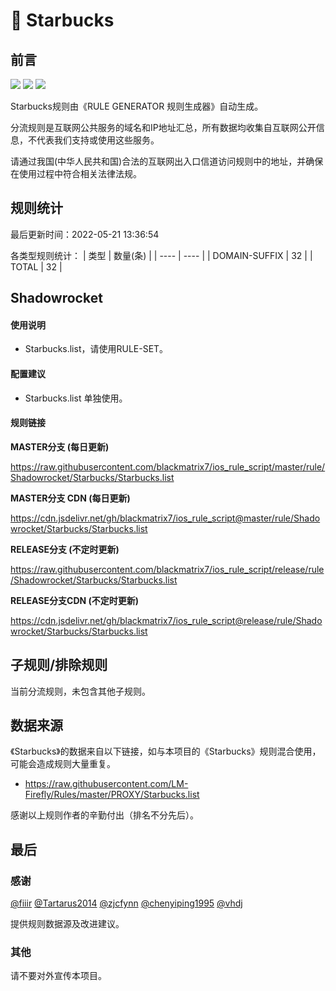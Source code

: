 # 🧸 Starbucks

## 前言

![](https://shields.io/badge/-移除重复规则-ff69b4) ![](https://shields.io/badge/-DOMAIN与DOMAIN--SUFFIX合并-green) ![](https://shields.io/badge/-IP--CIDR(6)合并-blueviolet) 

Starbucks规则由《RULE GENERATOR 规则生成器》自动生成。

分流规则是互联网公共服务的域名和IP地址汇总，所有数据均收集自互联网公开信息，不代表我们支持或使用这些服务。

请通过我国(中华人民共和国)合法的互联网出入口信道访问规则中的地址，并确保在使用过程中符合相关法律法规。

## 规则统计

最后更新时间：2022-05-21 13:36:54

各类型规则统计：
| 类型 | 数量(条)  | 
| ---- | ----  |
| DOMAIN-SUFFIX | 32  | 
| TOTAL | 32  | 


## Shadowrocket 

#### 使用说明
- Starbucks.list，请使用RULE-SET。

#### 配置建议
- Starbucks.list 单独使用。

#### 规则链接
**MASTER分支 (每日更新)**

https://raw.githubusercontent.com/blackmatrix7/ios_rule_script/master/rule/Shadowrocket/Starbucks/Starbucks.list

**MASTER分支 CDN (每日更新)**

https://cdn.jsdelivr.net/gh/blackmatrix7/ios_rule_script@master/rule/Shadowrocket/Starbucks/Starbucks.list

**RELEASE分支 (不定时更新)**

https://raw.githubusercontent.com/blackmatrix7/ios_rule_script/release/rule/Shadowrocket/Starbucks/Starbucks.list

**RELEASE分支CDN (不定时更新)**

https://cdn.jsdelivr.net/gh/blackmatrix7/ios_rule_script@release/rule/Shadowrocket/Starbucks/Starbucks.list

## 子规则/排除规则


当前分流规则，未包含其他子规则。

## 数据来源

《Starbucks》的数据来自以下链接，如与本项目的《Starbucks》规则混合使用，可能会造成规则大量重复。

- https://raw.githubusercontent.com/LM-Firefly/Rules/master/PROXY/Starbucks.list


感谢以上规则作者的辛勤付出（排名不分先后）。

## 最后

### 感谢

[@fiiir](https://github.com/fiiir) [@Tartarus2014](https://github.com/Tartarus2014) [@zjcfynn](https://github.com/zjcfynn) [@chenyiping1995](https://github.com/chenyiping1995) [@vhdj](https://github.com/vhdj)

提供规则数据源及改进建议。

### 其他

请不要对外宣传本项目。